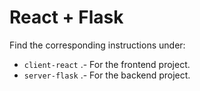 # React + Flask

Find the corresponding instructions under:

- `client-react` .- For the frontend project.
- `server-flask` .- For the backend project.
